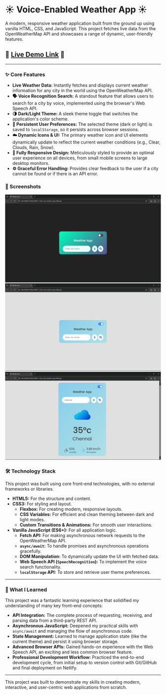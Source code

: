 # ☀️ Voice-Enabled Weather App ☀️

A modern, responsive weather application built from the ground up using vanilla HTML, CSS, and JavaScript. This project fetches live data from the OpenWeatherMap API and showcases a range of dynamic, user-friendly features.

## 🚀 [**Live Demo Link**]([https://your-app-name.netlify.app](https://6853e9f0e037d58ac3ff9627--krish-voice-weather-app.netlify.app/)) 🚀

---

### ✨ Core Features

*   **Live Weather Data:** Instantly fetches and displays current weather information for any city in the world using the OpenWeatherMap API.
*   **🗣️ Voice Recognition Search:** A standout feature that allows users to search for a city by voice, implemented using the browser's Web Speech API.
*   **🌗 Dark/Light Theme:** A sleek theme toggle that switches the application's color scheme.
*   **💾 Persistent User Preferences:** The selected theme (dark or light) is saved to `localStorage`, so it persists across browser sessions.
*   **☁️ Dynamic Icons & UI:** The primary weather icon and UI elements dynamically update to reflect the current weather conditions (e.g., Clear, Clouds, Rain, Snow).
*   **📱 Fully Responsive Design:** Meticulously styled to provide an optimal user experience on all devices, from small mobile screens to large desktop monitors.
*   **⚙️ Graceful Error Handling:** Provides clear feedback to the user if a city cannot be found or if there is an API error.

### 📸 Screenshots
![Weather App Demo](./images/Screenshot-1.png)
![Weather App Demo](./images/Screenshot-2.png)
![Weather App Demo](./images/Screenshot-3.png)
### 🛠️ Technology Stack

This project was built using core front-end technologies, with no external frameworks or libraries.

*   **HTML5:** For the structure and content.
*   **CSS3:** For styling and layout.
    *   **Flexbox:** For creating modern, responsive layouts.
    *   **CSS Variables:** For efficient and clean theming between dark and light modes.
    *   **Custom Transitions & Animations:** For smooth user interactions.
*   **Vanilla JavaScript (ES6+):** For all application logic.
    *   **Fetch API:** For making asynchronous network requests to the OpenWeatherMap API.
    *   **`async/await`:** To handle promises and asynchronous operations gracefully.
    *   **DOM Manipulation:** To dynamically update the UI with fetched data.
    *   **Web Speech API (`SpeechRecognition`):** To implement the voice search functionality.
    *   **`localStorage` API:** To store and retrieve user theme preferences.

---

### 🧠 What I Learned

This project was a fantastic learning experience that solidified my understanding of many key front-end concepts:

*   **API Integration:** The complete process of requesting, receiving, and parsing data from a third-party REST API.
*   **Asynchronous JavaScript:** Deepened my practical skills with `async/await` and managing the flow of asynchronous code.
*   **State Management:** Learned to manage application state (like the current theme) and persist it using browser storage.
*   **Advanced Browser APIs:** Gained hands-on experience with the Web Speech API, an exciting and less common browser feature.
*   **Professional Development Workflow:** Practiced the end-to-end development cycle, from initial setup to version control with Git/GitHub and final deployment on Netlify.

---

This project was built to demonstrate my skills in creating modern, interactive, and user-centric web applications from scratch.
